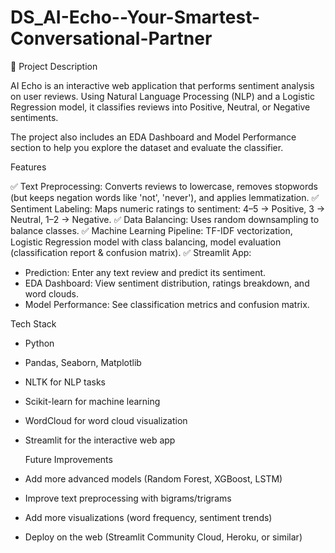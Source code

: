 # DS_AI-Echo--Your-Smartest-Conversational-Partner

📄 Project Description

AI Echo is an interactive web application that performs sentiment analysis on user reviews. Using Natural Language Processing (NLP) and a Logistic Regression model, it classifies reviews into Positive, Neutral, or Negative sentiments.

The project also includes an EDA Dashboard and Model Performance section to help you explore the dataset and evaluate the classifier.

Features

✅ Text Preprocessing: Converts reviews to lowercase, removes stopwords (but keeps negation words like 'not', 'never'), and applies lemmatization.
✅ Sentiment Labeling: Maps numeric ratings to sentiment: 4–5 → Positive, 3 → Neutral, 1–2 → Negative.
✅ Data Balancing: Uses random downsampling to balance classes.
✅ Machine Learning Pipeline: TF-IDF vectorization, Logistic Regression model with class balancing, model evaluation (classification report & confusion matrix).
✅ Streamlit App: 
  - Prediction: Enter any text review and predict its sentiment.
  - EDA Dashboard: View sentiment distribution, ratings breakdown, and word clouds.
  - Model Performance: See classification metrics and confusion matrix.
    
Tech Stack

- Python
- Pandas, Seaborn, Matplotlib
- NLTK for NLP tasks
- Scikit-learn for machine learning
- WordCloud for word cloud visualization
- Streamlit for the interactive web app

  Future Improvements

- Add more advanced models (Random Forest, XGBoost, LSTM)
- Improve text preprocessing with bigrams/trigrams
- Add more visualizations (word frequency, sentiment trends)
- Deploy on the web (Streamlit Community Cloud, Heroku, or similar)


